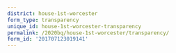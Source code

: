 ```yaml
---
district: house-1st-worcester
form_type: transparency
unique_id: house-1st-worcester-transparency
permalink: /2020bq/house-1st-worcester/transparency/
form_id: '201707123019141'
---
```

